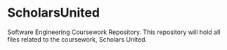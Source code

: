 # ScholarsUnited
Software Engineering Coursework Repository. This repository will hold all files related to the coursework, Scholars United.
